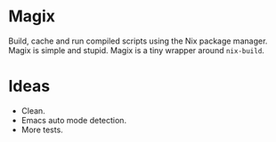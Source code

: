 
# Magix

Build, cache and run compiled scripts using the Nix package manager. Magix is
simple and stupid. Magix is a tiny wrapper around `nix-build`.


# Ideas

-   Clean.
-   Emacs auto mode detection.
-   More tests.

